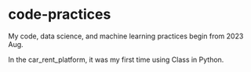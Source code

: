 # code-practices
My code, data science, and machine learning practices begin from 2023 Aug.

In the car_rent_platform, it was my first time using Class in Python.
